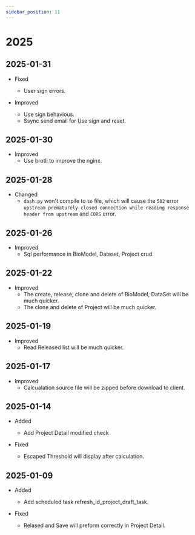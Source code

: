 ```yaml
---
sidebar_position: 11
---
```


# 2025

## 2025-01-31

- Fixed

  - User sign errors.

- Improved
  - Use sign behavious.
  - Ssync send email for Use sign and reset.

## 2025-01-30

- Improved
  - Use brotli to improve the nginx.

## 2025-01-28

- Changed
  - `dash.py` won't compile to `so` file, which will cause the `502` error `upstream prematurely closed connection while reading response header from upstream` and `CORS` error.

## 2025-01-26

- Improved
  - Sql performance in BioModel, Dataset, Project crud.

## 2025-01-22

- Improved
  - The create, release, clone and delete of BioModel, DataSet will be much quicker.
  - The clone and delete of Project will be much quicker.

## 2025-01-19

- Improved
  - Read Released list will be much quicker.

## 2025-01-17

- Improved
  - Calcualation source file will be zipped before download to client.

## 2025-01-14

- Added

  - Add Project Detail modified check

- Fixed

  - Escaped Threshold will display after calculation.

## 2025-01-09

- Added

  - Add scheduled task refresh_id_project_draft_task.

- Fixed

  - Relased and Save will preform correctly in Project Detail.
